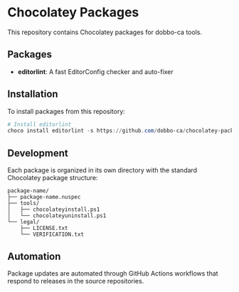 # Chocolatey Packages

This repository contains Chocolatey packages for dobbo-ca tools.

## Packages

- **editorlint**: A fast EditorConfig checker and auto-fixer

## Installation

To install packages from this repository:

```powershell
# Install editorlint
choco install editorlint -s https://github.com/dobbo-ca/chocolatey-packages
```

## Development

Each package is organized in its own directory with the standard Chocolatey package structure:

```
package-name/
├── package-name.nuspec
├── tools/
│   ├── chocolateyinstall.ps1
│   └── chocolateyuninstall.ps1
└── legal/
    ├── LICENSE.txt
    └── VERIFICATION.txt
```

## Automation

Package updates are automated through GitHub Actions workflows that respond to releases in the source repositories.

